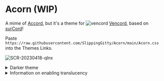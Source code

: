 # Acorn (WIP)
A mime of [Accord](https://github.com/evelyneee/accord), but it's a theme for ![vencord](https://camo.githubusercontent.com/6388d522042f06b5f5d22cd685d5924c8908523a56bcf0160cfc255e663812be/68747470733a2f2f646973636f72642d657874656e73696f6e732e6769746875622e696f2f6173736574732f69636f6e732f76656e636f72642e676966) [Vencord](https://github.com/Vendicated/Vencord), based on [surCord](https://github.com/SlippingGittys-Discord-Themes/surCord)!

Paste `https://raw.githubusercontent.com/SlippingGitty/Acorn/main/Acorn.css` into the Themes Links.

![SCR-20230418-qlnx](https://user-images.githubusercontent.com/76500838/232929038-daa34123-c79c-4f6b-a074-3c29cfebf40b.png)

<details>
<summary>Darker theme</summary>

![image](https://user-images.githubusercontent.com/76500838/233127566-af159c13-417a-43e6-be04-4bcc95aad3c6.png)

</details>


<details>
<summary>Information on enabling translucency</summary>

* Go to Settings > Vencord, then toggle "Enable Translucent Window".

![image](https://user-images.githubusercontent.com/76500838/231659229-4f261d16-304e-4904-b9f5-88478ab2fe89.png)

 * You can adjust the oppacity and colors by pasting & messing with this varriables in QuickCSS
   
 ```css
 
.theme-dark {
  --background-tertiary: #2f31364b;
}

```
</details>
